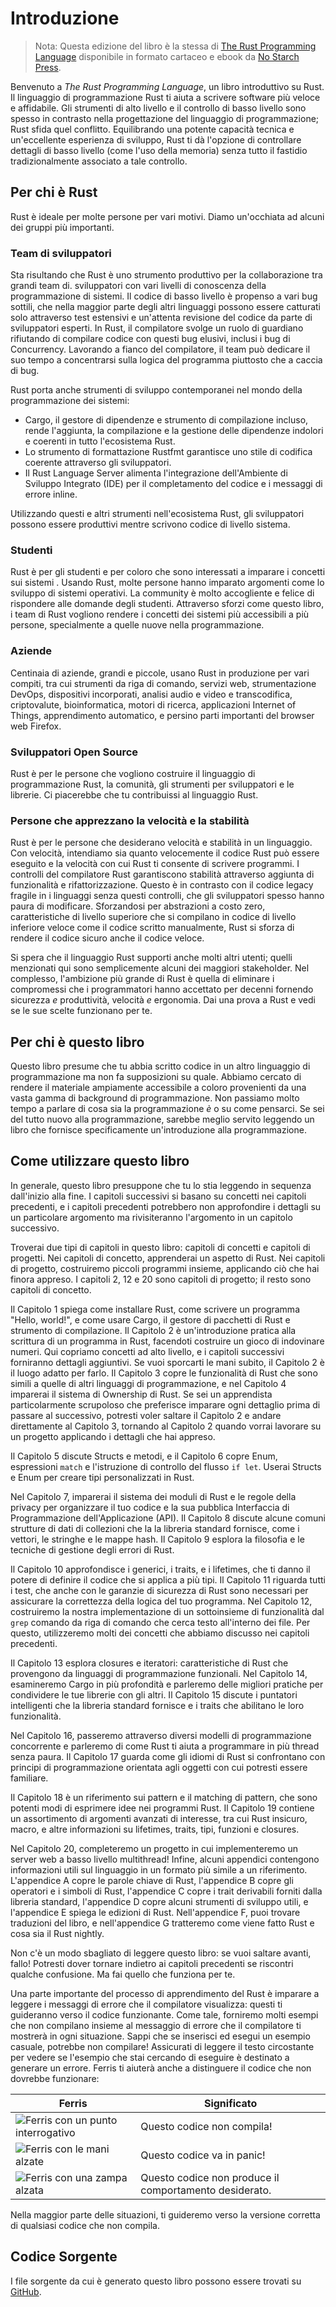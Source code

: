 # Introduzione

> Nota: Questa edizione del libro è la stessa di [The Rust Programming
> Language][nsprust] disponibile in formato cartaceo e ebook da [No Starch
> Press][nsp].

[nsprust]: https://nostarch.com/rust-programming-language-2nd-edition
[nsp]: https://nostarch.com/

Benvenuto a *The Rust Programming Language*, un libro introduttivo su Rust.
Il linguaggio di programmazione Rust ti aiuta a scrivere software più veloce e affidabile.
Gli strumenti di alto livello e il controllo di basso livello sono spesso in contrasto nella
progettazione del linguaggio di programmazione; Rust sfida quel conflitto. Equilibrando una potente
capacità tecnica e un'eccellente esperienza di sviluppo, Rust ti dà l'opzione
di controllare dettagli di basso livello (come l'uso della memoria) senza tutto il fastidio
tradizionalmente associato a tale controllo.

## Per chi è Rust

Rust è ideale per molte persone per vari motivi. Diamo un'occhiata ad alcuni dei
gruppi più importanti.

### Team di sviluppatori

Sta risultando che Rust è uno strumento produttivo per la collaborazione tra grandi team di.
sviluppatori con vari livelli di conoscenza della programmazione di sistemi. Il codice di basso livello è
propenso a vari bug sottili, che nella maggior parte degli altri linguaggi possono essere catturati
solo attraverso test estensivi e un'attenta revisione del codice da parte di sviluppatori esperti.
In Rust, il compilatore svolge un ruolo di guardiano rifiutando di 
compilare codice con questi bug elusivi, inclusi i bug di Concurrency.
Lavorando a fianco del compilatore, il team può dedicare il suo tempo a concentrarsi sulla logica del programma
piuttosto che a caccia di bug.

Rust porta anche strumenti di sviluppo contemporanei nel mondo della programmazione dei sistemi:

* Cargo, il gestore di dipendenze e strumento di compilazione incluso, rende l'aggiunta, 
  la compilazione e la gestione delle dipendenze indolori e coerenti in tutto l'ecosistema Rust.
* Lo strumento di formattazione Rustfmt garantisce uno stile di codifica coerente attraverso
  gli sviluppatori.
* Il Rust Language Server alimenta l'integrazione dell'Ambiente di Sviluppo Integrato (IDE)
  per il completamento del codice e i messaggi di errore inline.

Utilizzando questi e altri strumenti nell'ecosistema Rust, gli sviluppatori possono essere
produttivi mentre scrivono codice di livello sistema.

### Studenti

Rust è per gli studenti e per coloro che sono interessati a imparare i concetti sui sistemi
. Usando Rust, molte persone hanno imparato argomenti come lo sviluppo di sistemi operativi.
La community è molto accogliente e felice di rispondere alle domande degli studenti. Attraverso sforzi come questo libro, i team di Rust vogliono 
rendere i concetti dei sistemi più accessibili a più persone, specialmente a quelle nuove nella programmazione.

### Aziende

Centinaia di aziende, grandi e piccole, usano Rust in produzione per vari 
compiti, tra cui strumenti da riga di comando, servizi web, strumentazione DevOps, dispositivi incorporati, 
analisi audio e video e transcodifica, criptovalute,
bioinformatica, motori di ricerca, applicazioni Internet of Things, apprendimento automatico, e persino 
parti importanti del browser web Firefox.

### Sviluppatori Open Source

Rust è per le persone che vogliono costruire il linguaggio di programmazione Rust, la comunità,
gli strumenti per sviluppatori e le librerie. Ci piacerebbe che tu contribuissi al linguaggio Rust.

### Persone che apprezzano la velocità e la stabilità

Rust è per le persone che desiderano velocità e stabilità in un linguaggio. Con velocità, intendiamo sia 
quanto velocemente il codice Rust può essere eseguito e la velocità con cui Rust ti consente
di scrivere programmi. I controlli del compilatore Rust garantiscono stabilità attraverso 
aggiunta di funzionalità e rifattorizzazione. Questo è in contrasto con il codice legacy fragile in
i linguaggi senza questi controlli, che gli sviluppatori spesso hanno paura di modificare. Sforzandosi per abstrazioni a costo zero, 
caratteristiche di livello superiore che si compilano in codice di livello inferiore veloce come il codice scritto manualmente, 
Rust si sforza di rendere il codice sicuro anche il codice veloce.

Si spera che il linguaggio Rust supporti anche molti altri utenti; quelli menzionati
qui sono semplicemente alcuni dei maggiori stakeholder. Nel complesso, l'ambizione più grande di Rust è quella di eliminare i compromessi che i programmatori hanno accettato 
per decenni fornendo sicurezza *e* produttività, velocità *e* ergonomia. Dai una prova a Rust e vedi 
se le sue scelte funzionano per te.

## Per chi è questo libro

Questo libro presume che tu abbia scritto codice in un altro linguaggio di programmazione ma 
non fa supposizioni su quale. Abbiamo cercato di rendere il materiale 
ampiamente accessibile a coloro provenienti da una vasta gamma di background di programmazione. Non 
passiamo molto tempo a parlare di cosa sia la programmazione *è* o su come pensarci. Se sei del tutto nuovo alla programmazione, 
sarebbe meglio servito leggendo un libro che fornisce specificamente un'introduzione alla programmazione.

## Come utilizzare questo libro

In generale, questo libro presuppone che tu lo stia leggendo in sequenza dall'inizio alla fine.
I capitoli successivi si basano su concetti nei capitoli precedenti, e i capitoli precedenti potrebbero non approfondire i dettagli su un particolare argomento ma 
rivisiteranno l'argomento in un capitolo successivo.

Troverai due tipi di capitoli in questo libro: capitoli di concetti e capitoli di progetti. Nei capitoli di concetto, apprenderai un aspetto di Rust. Nei capitoli di progetto, costruiremo piccoli programmi insieme, applicando ciò che hai finora appreso. I capitoli 2, 12 e 20 sono capitoli di progetto; il resto sono capitoli di concetto.

Il Capitolo 1 spiega come installare Rust, come scrivere un programma "Hello, world!", e come usare Cargo, il gestore di pacchetti di Rust e strumento di compilazione. Il Capitolo 2 è un'introduzione pratica alla scrittura di un programma in Rust, facendoti costruire un gioco di indovinare numeri. Qui copriamo concetti ad alto livello, e i capitoli successivi forniranno dettagli aggiuntivi. Se vuoi sporcarti le mani subito, il Capitolo 2 è il luogo adatto per farlo. Il Capitolo 3 copre le funzionalità di Rust che sono simili a quelle di altri linguaggi di programmazione, e nel Capitolo 4 imparerai il sistema di Ownership di Rust. Se sei un apprendista particolarmente scrupoloso che preferisce imparare ogni dettaglio prima di passare al successivo, potresti voler saltare il Capitolo 2 e andare direttamente al Capitolo 3, tornando al Capitolo 2 quando vorrai lavorare su un progetto applicando i dettagli che hai appreso.

Il Capitolo 5 discute Structs e metodi, e il Capitolo 6 copre Enum, espressioni `match`
e l'istruzione di controllo del flusso `if let`. Userai Structs e Enum per creare tipi personalizzati in Rust.

Nel Capitolo 7, imparerai il sistema dei moduli di Rust e le regole della privacy
per organizzare il tuo codice e la sua pubblica Interfaccia di Programmazione dell'Applicazione
(API). Il Capitolo 8 discute alcune comuni strutture di dati di collezioni che la
la libreria standard fornisce, come i vettori, le stringhe e le mappe hash. Il Capitolo 9
esplora la filosofia e le tecniche di gestione degli errori di Rust.

Il Capitolo 10 approfondisce i generici, i traits, e i lifetimes, che ti danno il potere
di definire il codice che si applica a più tipi. Il Capitolo 11 riguarda tutti i test,
che anche con le garanzie di sicurezza di Rust sono necessari per assicurare la correttezza della logica del tuo programma.
Nel Capitolo 12, costruiremo la nostra implementazione di un sottoinsieme di funzionalità dal `grep` comando da riga di comando che cerca testo
all'interno dei file. Per questo, utilizzeremo molti dei concetti che abbiamo discusso nei
capitoli precedenti.

Il Capitolo 13 esplora closures e iteratori: caratteristiche di Rust che provengono
da linguaggi di programmazione funzionali. Nel Capitolo 14, esamineremo Cargo in più
profondità e parleremo delle migliori pratiche per condividere le tue librerie con gli altri.
Il Capitolo 15 discute i puntatori intelligenti che la libreria standard fornisce e i
traits che abilitano le loro funzionalità.

Nel Capitolo 16, passeremo attraverso diversi modelli di programmazione concorrente
e parleremo di come Rust ti aiuta a programmare in più thread senza paura.
Il Capitolo 17 guarda come gli idiomi di Rust si confrontano con 
principi di programmazione orientata agli oggetti con cui potresti essere familiare.

Il Capitolo 18 è un riferimento sui pattern e il matching di pattern, che sono potenti
modi di esprimere idee nei programmi Rust. Il Capitolo 19 contiene un assortimento di argomenti avanzati di interesse, tra cui Rust insicuro, macro, e 
altre informazioni su lifetimes, traits, tipi, funzioni e closures.

Nel Capitolo 20, completeremo un progetto in cui implementeremo un server web a basso livello
multithread!
Infine, alcuni appendici contengono informazioni utili sul linguaggio in un
formato più simile a un riferimento. L'appendice A copre le parole chiave di Rust, l'appendice B
copre gli operatori e i simboli di Rust, l'appendice C copre i trait derivabili
forniti dalla libreria standard, l'appendice D copre alcuni strumenti di sviluppo utili, 
e l'appendice E spiega le edizioni di Rust. Nell'appendice F, puoi trovare
traduzioni del libro, e nell'appendice G tratteremo come viene fatto Rust e
cosa sia il Rust nightly.

Non c'è un modo sbagliato di leggere questo libro: se vuoi saltare avanti, fallo!
Potresti dover tornare indietro ai capitoli precedenti se riscontri qualche
confusione. Ma fai quello che funziona per te.

<span id="ferris"></span>

Una parte importante del processo di apprendimento del Rust è imparare a leggere i
messaggi di errore che il compilatore visualizza: questi ti guideranno verso il codice funzionante.
Come tale, forniremo molti esempi che non compilano insieme al messaggio di errore
che il compilatore ti mostrerà in ogni situazione. Sappi che se inserisci
ed esegui un esempio casuale, potrebbe non compilare! Assicurati di leggere il
testo circostante per vedere se l'esempio che stai cercando di eseguire è destinato a generare un errore. Ferris ti aiuterà anche a distinguere il codice che non dovrebbe funzionare:

| Ferris                                                                                                           | Significato                                     |
|------------------------------------------------------------------------------------------------------------------|-------------------------------------------------|
| <img src="img/ferris/does_not_compile.svg" class="ferris-explain" alt="Ferris con un punto interrogativo"/>      | Questo codice non compila!                      |
| <img src="img/ferris/panics.svg" class="ferris-explain" alt="Ferris con le mani alzate"/>                        | Questo codice va in panic!                      |
| <img src="img/ferris/not_desired_behavior.svg" class="ferris-explain" alt="Ferris con una zampa alzata"/>       | Questo codice non produce il comportamento desiderato. |

Nella maggior parte delle situazioni, ti guideremo verso la versione corretta di qualsiasi codice che
non compila.

## Codice Sorgente

I file sorgente da cui è generato questo libro possono essere trovati su
[GitHub][book].

[book]: https://github.com/Rust-User-Group-VR/rust_book_ita

